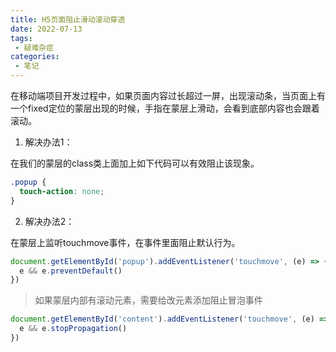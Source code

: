 ```yaml
---
title: H5页面阻止滑动滚动穿透
date: 2022-07-13
tags:
 - 疑难杂症
categories: 
 - 笔记
---
```


在移动端项目开发过程中，如果页面内容过长超过一屏，出现滚动条，当页面上有一个fixed定位的蒙层出现的时候，手指在蒙层上滑动，会看到底部内容也会跟着滚动。

1. 解决办法1：

在我们的蒙层的class类上面加上如下代码可以有效阻止该现象。

```css
.popup {
  touch-action: none;
}
```

2. 解决办法2：

在蒙层上监听touchmove事件，在事件里面阻止默认行为。

```javascript
document.getElementById('popup').addEventListener('touchmove', (e) => {
  e && e.preventDefault()
})
```

> 如果蒙层内部有滚动元素，需要给改元素添加阻止冒泡事件

```javascript
document.getElementById('content').addEventListener('touchmove', (e) => {
  e && e.stopPropagation()
})
```